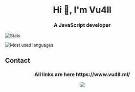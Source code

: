 <h1 align="center">Hi 👋, I'm Vu4ll</h1>
<h3 align="center">A JavaScript developer</h3>

![Stats](https://github-readme-stats.vercel.app/api?username=vu4ll&show_icons=true&theme=highcontrast&locale=en&count_private=true)


![Most used languages](https://github-readme-stats.vercel.app/api/top-langs?username=vu4ll&show_icons=true&locale=en&layout=compact)

## Contact
<h3 align="center">All links are here https://www.vu4ll.ml/</h3>
<div align="center"><img src="https://discord.c99.nl/widget/theme-3/269480080823025664.png"></div>
